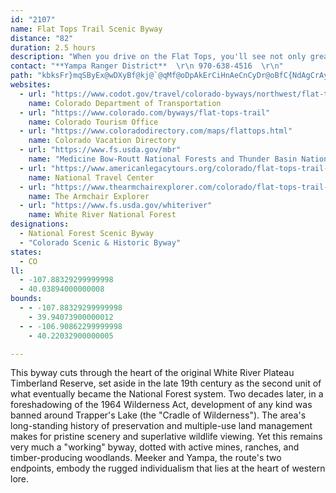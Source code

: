 ```yaml
---
id: "2107"
name: Flat Tops Trail Scenic Byway
distance: "82"
duration: 2.5 hours
description: "When you drive on the Flat Tops, you'll see not only great scenery, but the birthplace of a concept. Development of any kind was barred around Trappers Lake two decades after the region was designated in 1891 as the second National Forest Reserve unit in the foreshadowing of the 1964 Wilderness Act."
contact: "**Yampa Ranger District**  \r\n 970-638-4516  \r\n"
path: "kbksFr}mqSByEx@wDXyBf@kj@`@qMf@oDpAkErCiHnAeCnCyDr@oBfC{NdAgCrAyBhAeCh@aCR_BJeCOaDiBaTUaEJ_BbAaETgBB_CyBef@c@{Co@qCcAoC}@aDeC{Sk@mHPmBR_AvL{XhAcBbAwB|BgDfHiIp_@{\\hReQxv@ee@lBy@zAWjDAbT`@vKAdNc@`ONnIQjJJxC]t^oJrAMtPlBpL~@pEl@`A^`FrCbCx@h@Dr@?tAYtJmDx@w@|BaDvHiNt@}@nCcCpCqBvDeCbDmAdFa@`Cy@|DqDnCoAr@k@hAcA|BgCbBmAnAk@fJaClBgAlGkI`F}JbD{FhRaQrHgJvBaCpFwDlAsAzEoJ`M{OjIqMr@}AhEoLhDgIv@oCt@qDrCgI\\oBbA{\\LmARs@|CsHd@aBUyKnAqJRyCMqA{AsIS{B?yAXeICmB_B}IiAuKBeBNkBn@gEn@yDhAiEvEoK^i@n@_@rCaA|Ck@~Hg@tA_@b@Sh@k@Zq@Tu@HqAEaBW_CyCiP}C{U[gDOuISaD[cBy@{A_@e@}CaBmE_BwGeAy@]uK{Iy@aAi@mBEkA?yCRgDd@kBlB{DjB_CbSkPp@y@Jq@@q@K{@m@sAkBqCeNwUgDuIo@gCIeBNoz@DsFv@iGBs@Gs@aSw~@a@gD_AgMYgB_@_BsC_I}@aDoBcLO}ACuBF_APkAf@gBlH{PZsARuD?cDEaDSeCo@oD_BsDcAsByIoOaAkCsC}OsEgN_A{B{FkI_AuBmEoLcAeDOmCE}TWeAUe@yDsEkRcRgE{DqHaGgFsEaMgM}EgIcAaCy@mCcDgOeAgCw@}@cF}CgCoBkRgX}@eCcD{MsAuCcEeGcDsDwEsEe@u@mBsFeAsBcCaG[eAuAqGe@{AiCgGkIcL}FyEsFkD}AuAu@eBwH{Xe@uAm@y@qAeA_C_BiAgAeA_BmCiGmDaK}DiRiAeHKqASaJMyB{Cg\\sA{KyR_~@{Hoc@_BgEsCiEo@o@yD}BaBcBi@{@_EaLsA{EmAoNOcA_CiGgCeIyAoDk@s@sAcAcBg@sB@}D~@yB\\gVKeBMgASmBw@yIgEy@s@s@gAsK{Uu@qAeFaFmCcD{LgWkH}O_AyB_B_FwDaNaEcK_GqUm@kCOaC?wADgBvAqNEiAgAaIDkUUqB_AmBk@e@q@YoBa@oAk@iByAwAuBcCyGkA_F}BkTmCaRcAgEiAyBkC{Dg@sAcAeL_AaGeB}ImEaRc@y@iCsC}BmDoAeCs@{Ba@yB]kD?oAj@{XNgCXaBdGmRZyBD{@EmAaAeIWmCKgLsC}[_@{C}AsFsAaDi@kAeBiCqDeFeRkRi@sBoJms@}Jk]gGyMgAcD_Imm@SyDOmDC}p@Q_EwCqS}@}Dy@uBeEaIqAqCe@gB{@gHg@aCuB{E]yAIkAC_IKeAa@sBuHqXu@aDcEq]c@{FcAmR?gA|@gKEsBa@aFAiFIwAK_@qEsKcEwDsA}A{@eCaC}Qy@uCsBkF}BgFkAmGOiDCwCNiB\\_ChBgJn@aHN{Hb@os@mC_hAy@aHIcBC_BRaDBeBCoA[sB_KcY_ByDaGoLiAwCE{@Dq@Ni@hD_Ar@k@n@gAlBwE~BsGV}AN_DGyH[oL?sCHkBX{BlIgg@xAaHfG{QrAmBn@wB\\oCNkK}@uCmEyKy@}AmDeIu@mCmAiIU]o@a@cAQ{@P_A`Aa@rBBv@F`@\\p@hBrAR^n@fD^dAbCbFX|@HrA]`CBXNdAr@dB`AxERfCAr@m@zA_Ap@gBd@c@Xa@p@}B`GeEnGaApCUtAUlFWp@k@l@gCrA_@d@O`@_@vDwAfCg@zC}@p@e@RuAKgAs@Ym@YyAB_BZaAvDkGRu@@_AEqA_@mAsAyAeBw@gCm@}AuAu@qBsB{H}AoN{@yAi@k@aDsAsBqB[s@c@mD[}LMyAq@sD_@_Am@y@_Ay@cAg@eAWi@EsFj@eBS_Ak@{@uAuF{OkA}AoAa@mDLaBSu@e@_AsA[mAuBcNw@cBs@[_AC}@Vm@~@WlA}@lIe@xA_A~AeA`A}@`@mCXiAOmCgAeAuAs@uAwLsm@kAiDeAwBqG{EiCqCmFiK_CmCcCsAmCs@_I}@aa@uByBEc@FiCjD_Br@eNxAm@?{@Kg@ScHgEi@mAOgFUw@qHuLSw@e@iFO_Ag@qAy@cAcDeAu@i@oA}Ac@_AS_A[aGOi@{H_QkAcAq@?uEpAg@Dk@EcA_AOm@?y@~@}FDaAQyBOo@aBqBqBmAaAw@uBcDo@eB]yBIkAf@gQSgCi@sAoAgAoPaI{@q@Ws@YmA?wAR{B?aDiA{MIwBcBcGiDeJiBwKOkCZyCKuCOyAa@}@aAs@cAOqGFgIgBy@o@sC{Fc@g@y@g@cI}CSo@?}@p@oA\\Eh@Rb@j@xBfBbA@XUTq@?e@e@kA}C}CwFcDsFaBqAkA{@{AwAaEoAiBgEoCiGsG_@u@OeADo@Lm@Zg@~@Yr@RnA`A|B~Bx@Jx@Mt@qADm@?q@i@uC_@s@_CsCoAyBcCgF}AcCuPkQoIaKeFeDoLg@gBa@eAy@gDmFyGsIoKmKcE{B}Cy@kEc@gBg@g@m@a@_BAg@FiAb@aAd@s@t@s@vAw@~@_@pESdBYvBeAdAUdIX~C_@jHE~@JpFxAhB@`@Mf@e@j@sAHgACy@o@wA]g@s@c@kI}DeNeFai@uLqIyAgJFmXr@aFDeLuAgOyB}De@cADcEr@iCxAyEnDaAb@iB^kl@xBsDhAaIpDaE~BeF`CsBxC}IlOgAz@u@JaA?eAk@eA_BsCmLsAuCmP{RuAmD_@yCIkJO_Ac@kAk@m@oAe@c@?w@RkB~A{LvMkE~B_CdAoBJaBWiA_@i@[cF_HuAaAs@KiADsAl@iArAg@dBQpADzBErCi@fCqInS{@lAm@f@wFhBi@f@_@x@KdAHx@d@lA~@f@|CPh@Vh@l@Rt@@dAOdAo@fAs@d@}@\\kBFiBe@mAy@iAmB_@mAYqB?aBXuE?eA]}AkAaDU_A?_BPsA|@aBb@YbEeAh@g@h@_AXgAD}AiAmG_@mCJmCXsCT_Al@eBxCiF^kBNkAE{AwAmGAmAN{BhGaVBkBOyAiB{DQqABoARgAhBkEbAuDN}BDuDo@sHAkCTsAbD}IPwB?oCWyEDgAXiBxB{GT_BD{Bk@iKXeFh@mBnCuEn@kBh@yFbAsC~@oAjJkDdDgBx@mAbAcCv@mA~HiFlBsBlDkHxAuDfB_DnByB~@yCf@mHfAuCpA{Gx@uNx@yGrBmIn@eEd@gIDoDKgBSqAyBcKoCgJqXar@]mAKqBHuAh@eBrBqBpj@y^~FgEpDgE`IyK|BmE`A}DrCmN^eAv@yAxAsAnBm@hReClIsArAu@x@iAR_B?aBc@{A_AeAmEeCw@_AUm@QaB?q@T_At@{A~Aq@zCa@|G@zDj@hF`CbJ~G`AXzAKr@_@n@mA\\yCi@{C}A_F_CkGuDuHeFgJ}EuFgDkDqHuFo@gA_@wAEy@CaAHeANg@rAeBvAc@vAJf@RnBdB|B~AtBd@bA@dCUrA_@v@_@xAqBn@oBX_BIkCOaAi@eBwHoHaKyIiLiIyHkDy[uJ{DuCwB_DiEkLsCaJmBoHYsEJ}Er@iEpCgIxAiFXmD?mCSyC}@mDk@qAgAuAe@YuBo@gGu@qDSiA_@uAsAW_AUyBBw@ToAh@qA`GaG|@yBVkAB_BGuAa@kBcAaCu@qAYgA_@{B?iB^qIWqCq@kC{IyUsE{KI}@?yBbAcJF{BGkC{Fgt@{@{DcBaGeJcXc@oBqAsJy@mDgCsIeByDy@oDqEq^?aGh@yG|AyDtOyWnAyDtC_NfAuG~AwM|CcYHwAUaFOs@kCuEa@kAOsBdA{IT_An@cAlC{AR_@rDmNR]rBwA@sA{@{Fs@kBiDoFOqBJs@Ta@xAiAjGiBh@YPQ^wAHiAK}AoByFCe@Hm@^s@dA{@l@SN]h@gLNcGYqAe@_AiA{Ae@eA]eAgAiLBc@|C}LTqAR{ANkENyAlBwKtCkVp@eCdEoJPeA`@_EEaDYgGe@kDCyFr@cAl@}ApBgCvAqApAg@vASxDkAvDkCxBuBvBmCn@aAnA_Dx@_AjJgHbCyBxEyEnAy@hAe@lASfAG~C@fEJ|DZdENxJIbHJbAA^WhA{Ch@yGd@aQnIwOp@e@`@AxCFbGx@fCLx@Sv@q@jEiGdCyC`@MnFKx@QhMuI`@g@jGgOZeAzCeOJyCc@_kBBeBnBoYAoAyA{FDee@j@Mth@Bh@ATKTk@?y@HgZ"
websites:
  - url: "https://www.codot.gov/travel/colorado-byways/northwest/flat-tops-trail"
    name: Colorado Department of Transportation
  - url: "https://www.colorado.com/byways/flat-tops-trail"
    name: Colorado Tourism Office
  - url: "https://www.coloradodirectory.com/maps/flattops.html"
    name: Colorado Vacation Directory
  - url: "https://www.fs.usda.gov/mbr"
    name: "Medicine Bow-Routt National Forests and Thunder Basin National Grassland"
  - url: "https://www.americanlegacytours.org/colorado/flat-tops-trail-road-trip/"
    name: National Travel Center
  - url: "https://www.thearmchairexplorer.com/colorado/flat-tops-trail-scenic-byway.php"
    name: The Armchair Explorer
  - url: "https://www.fs.usda.gov/whiteriver"
    name: White River National Forest
designations:
  - National Forest Scenic Byway
  - "Colorado Scenic & Historic Byway"
states:
  - CO
ll:
  - -107.88329299999998
  - 40.03894000000008
bounds:
  - - -107.88329299999998
    - 39.94073900000012
  - - -106.90862299999998
    - 40.22032900000005

---
```


This byway cuts through the heart of the original White River Plateau Timberland Reserve, set aside in the late 19th century as the second unit of what eventually became the National Forest system. Two decades later, in a foreshadowing of the 1964 Wilderness Act, development of any kind was banned around Trapper's
Lake (the "Cradle of Wilderness"). The area's long-standing history of preservation and multiple-use land management makes for pristine scenery and superlative wildlife viewing. Yet this remains very
much a "working" byway, dotted with active mines, ranches, and timber-producing woodlands. Meeker and Yampa, the route's two endpoints, embody the rugged individualism that lies at the heart of western lore.
